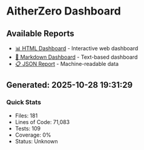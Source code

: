 # AitherZero Dashboard

## Available Reports

- [📊 HTML Dashboard](dashboard.html) - Interactive web dashboard
- [📝 Markdown Dashboard](dashboard.md) - Text-based dashboard
- [📋 JSON Report](dashboard.json) - Machine-readable data

## Generated: 2025-10-28 19:31:29

### Quick Stats
- Files: 181
- Lines of Code: 71,083
- Tests: 109
- Coverage: 0%
- Status: Unknown
